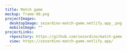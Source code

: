 ```yaml
---
title: Match game
mockup: frame-90.png
projectImages:
  desktopImage: sezardino-match-game.netlify.app_.png
  mobileImage: ""
projectLinks:
  repository: https://github.com/sezardino/match-game
  view: https://sezardino-match-game.netlify.app/
---
```

